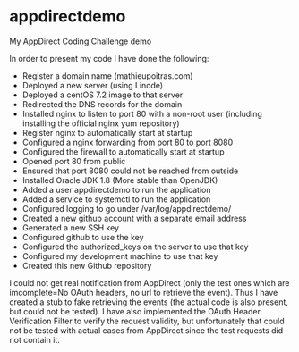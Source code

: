 # appdirectdemo
My AppDirect Coding Challenge demo

In order to present my code I have done the following:
* Register a domain name (mathieupoitras.com)
* Deployed a new server (using Linode)
* Deployed a centOS 7.2 image to that server
* Redirected the DNS records for the domain
* Installed nginx to listen to port 80 with a non-root user (including installing the official nginx yum repository)
* Register nginx to automatically start at startup
* Configured a nginx forwarding from port 80 to port 8080
* Configured the firewall to automatically start at startup
* Opened port 80 from public
* Ensured that port 8080 could not be reached from outside
* Installed Oracle JDK 1.8 (More stable than OpenJDK)
* Added a user appdirectdemo to run the application
* Added a service to systemctl to run the application
* Configured logging to go under /var/log/appdirectdemo/
* Created a new github account with a separate email address
* Generated a new SSH key
* Configured github to use the key
* Configured the authorized_keys on the server to use that key
* Configured my development machine to use that key
* Created this new Github repository


I could not get real notification from AppDirect (only the test ones which are imcomplete=No OAuth headers, no url to retrieve the event).
Thus I have created a stub to fake retrieving the events (the actual code is also present, but could not be tested).
I have also implemented the OAuth Header Verification Filter to verify the request validity, but unfortunately that could not be tested with actual cases from AppDirect since the test requests did not contain it.
